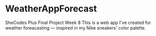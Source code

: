 # WeatherAppForecast
SheCodes Plus Final Project Week 8
This is a web app I've created for weather foreacasting — inspired in my Nike sneakers' color palette. 
